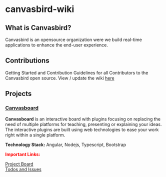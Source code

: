 # canvasbird-wiki
## What is Canvasbird?
Canvasbird is an opensource organization were we build real-time applications to enhance the end-user experience.

<!-- ## Important Links: -->
<!-- Our homepage: https://www.canvasbird.org -->
<!-- If you want to get in touch with the team with issues other than documentation, head to the gitter channel [here](#) -->
<!-- If you are looking for contribution click [here]() for Instructions. -->
<!-- For Wiki click [here]() -->
<!-- Project Checklists [Click here]() -->
## Contributions
Getting Started and Contribution Guidelines for all Contributors to the Canvasbird open source. View / update the wiki [here](https://github.com/Canvasbird/canvasbird-wiki/wiki)
## Projects
<!-- canvasboard -->

### [Canvasboard](https://github.com/Canvasbird/canvasboard)

**Canvasboard** is an interactive board with plugins focusing on replacing the need of multiple platforms for teaching, presenting or explaining your ideas. The interactive plugins are built using web technologies to ease your work right within a single platform.

<strong>Technology Stack:</strong> Angular, Nodejs, Typescript, Bootstrap
<p><strong style="color:red">Important Links:</strong></p>

<!-- [Website]() -->
[Project Board](https://github.com/Canvasbird/canvasboard/projects/1)
</br>
[Todos and Issues](https://github.com/Canvasbird/canvasboard/issues)</br>


<!-- ### CamLecture  -->
<!-- ### NLP based Emotions recommendation -->
<!-- ### AutoML -->
